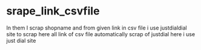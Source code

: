 # srape_link_csvfile
In them   I scrap shopname and from given link in csv file i use justdialdial site to scrap
here all link of csv file automatically scrap of justdial here i use just dial site
